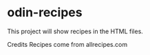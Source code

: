 # odin-recipes
This project will show recipes in the HTML files. 

Credits
Recipes come from allrecipes.com